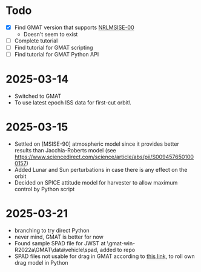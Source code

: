 # Todo
- [X] Find GMAT version that supports [NRLMSISE-00](https://en.wikipedia.org/wiki/NRLMSISE-00)
  - Doesn't seem to exist
- [ ] Complete tutorial
- [ ] Find tutorial for GMAT scripting
- [ ] Find tutorial for GMAT Python API

# 2025-03-14
- Switched to GMAT
- To use latest epoch ISS data for first-cut orbit\

# 2025-03-15
- Settled on [MSISE-90] atmospheric model since it provides better results than Jacchia-Roberts model (see https://www.sciencedirect.com/science/article/abs/pii/S0094576501000157)
- Added Lunar and Sun perturbations in case there is any effect on the orbit
- Decided on SPICE attitude model for harvester to allow maximum control by Python script

# 2025-03-21
- branching to try direct Python
- never mind, GMAT is better for now
- Found sample SPAD file for JWST at \gmat-win-R2022a\GMAT\data\vehicle\spad, added to repo
- SPAD files not usable for drag in GMAT according to [this link](https://docs.google.com/document/d/1tL2fp7NzYW6DZW6qtb0pLZYqV5YRxLy8AskRScsVRoM/edit?tab=t.0), to roll own drag model in Python